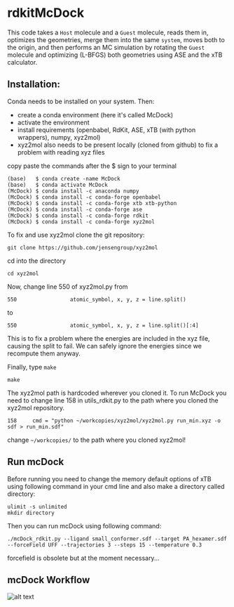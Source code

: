# rdkitMcDock

This code takes a `Host` molecule and a `Guest` molecule, reads them in, optimizes the geometries, merge them into the same `system`, moves both to the origin, and then performs
an MC simulation by rotating the `Guest` molecule and optimizing (L-BFGS) both geometries using ASE and the xTB calculator.

## Installation:
Conda needs to be installed on your system. Then:

- create a conda environment (here it's called McDock)
- activate the environment
- install requirements (openbabel, RdKit, ASE, xTB (with python wrappers), numpy, xyz2mol)
- xyz2mol also needs to be present locally (cloned from github) to fix a problem with reading xyz files

copy paste the commands after the $ sign to your terminal

```
(base)   $ conda create -name McDock
(base)   $ conda activate McDock
(McDock) $ conda install -c anaconda numpy
(McDock) $ conda install -c conda-forge openbabel
(McDock) $ conda install -c conda-forge xtb xtb-python
(McDock) $ conda install -c conda-forge ase
(McDock) $ conda install -c conda-forge rdkit
(McDock) $ conda install -c conda-forge xyz2mol
```

To fix and use xyz2mol clone the git repository:
```
git clone https://github.com/jensengroup/xyz2mol
```
cd into the directory
```
cd xyz2mol
```
Now, change line 550 of xyz2mol.py from
```
550                 atomic_symbol, x, y, z = line.split()
```
to
```
550                 atomic_symbol, x, y, z = line.split()[:4]
```
This is to fix a problem where the energies are included in the xyz file, causing the split to fail. We can safely ignore the energies since we recompute them anyway.

Finally, type `make`
```
make
```

The xyz2mol path is hardcoded wherever you cloned it. To run McDock you need to change line 158 in utils_rdkit.py to the path where you cloned the xyz2mol repository.
```
158     cmd = "python ~/workcopies/xyz2mol/xyz2mol.py run_min.xyz -o sdf > run_min.sdf"
```
change `~/workcopies/` to the path where you cloned xyz2mol!

## Run mcDock
Before running you need to change the memory default options of xTB using following command in your cmd line and also make a directory called directory:
```
ulimit -s unlimited
mkdir directory
```
Then you can run mcDock using following command:
```
./mcDock_rdkit.py --ligand small_conformer.sdf --target PA_hexamer.sdf  --forceField UFF --trajectories 3 --steps 15 --temperature 0.3
```
forcefield is obsolete but at the moment necessary...

## mcDock Workflow
![alt text](figs/mcDock-workflow.png)
